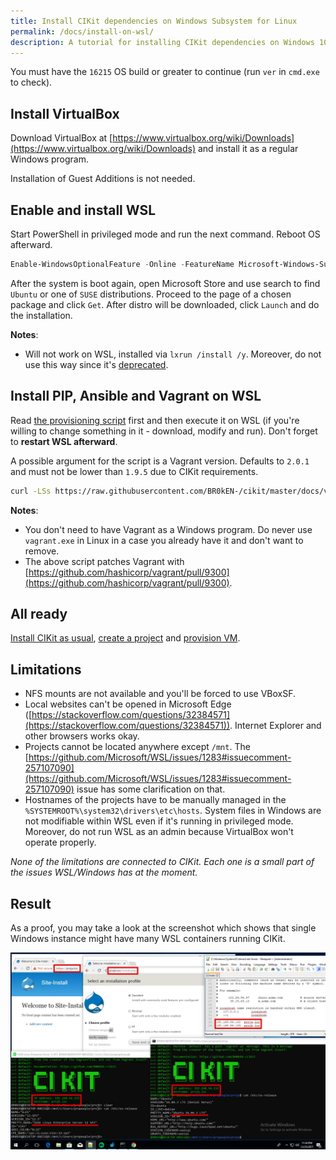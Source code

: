 ```yaml
---
title: Install CIKit dependencies on Windows Subsystem for Linux
permalink: /docs/install-on-wsl/
description: A tutorial for installing CIKit dependencies on Windows 10 with WSL.
---
```


You must have the `16215` OS build or greater to continue (run `ver` in `cmd.exe` to check).

## Install VirtualBox

Download VirtualBox at [https://www.virtualbox.org/wiki/Downloads](https://www.virtualbox.org/wiki/Downloads) and install it as a regular Windows program.

Installation of Guest Additions is not needed.

## Enable and install WSL

Start PowerShell in privileged mode and run the next command. Reboot OS afterward.

```powershell
Enable-WindowsOptionalFeature -Online -FeatureName Microsoft-Windows-Subsystem-Linux
```

After the system is boot again, open Microsoft Store and use search to find `Ubuntu` or one of `SUSE` distributions. Proceed to the page of a chosen package and click `Get`. After distro will be downloaded, click `Launch` and do the installation.

**Notes**:
- Will not work on WSL, installed via `lxrun /install /y`. Moreover, do not use this way since it's [deprecated](https://docs.microsoft.com/en-us/windows/wsl/reference).

## Install PIP, Ansible and Vagrant on WSL

Read [the provisioning script](wsl-provision.sh) first and then execute it on WSL (if you're willing to change something in it - download, modify and run). Don't forget to **restart WSL afterward**.

A possible argument for the script is a Vagrant version. Defaults to `2.0.1` and must not be lower than `1.9.5` due to CIKit requirements.

```bash
curl -LSs https://raw.githubusercontent.com/BR0kEN-/cikit/master/docs/vagrant/wsl/wsl-provision.sh | bash -s -- "2.0.1"
```

**Notes**:
- You don't need to have Vagrant as a Windows program. Do never use `vagrant.exe` in Linux in a case you already have it and don't want to remove.
- The above script patches Vagrant with [https://github.com/hashicorp/vagrant/pull/9300](https://github.com/hashicorp/vagrant/pull/9300).

## All ready

[Install CIKit as usual](../README.md#installation), [create a project](../README.md#create-a-project) and [provision VM](../README.md#build-a-virtual-machine-for-local-development).

## Limitations

- NFS mounts are not available and you'll be forced to use VBoxSF.
- Local websites can't be opened in Microsoft Edge ([https://stackoverflow.com/questions/32384571](https://stackoverflow.com/questions/32384571)). Internet Explorer and other browsers works okay.
- Projects cannot be located anywhere except `/mnt`. The [https://github.com/Microsoft/WSL/issues/1283#issuecomment-257107090](https://github.com/Microsoft/WSL/issues/1283#issuecomment-257107090) issue has some clarification on that.
- Hostnames of the projects have to be manually managed in the `%SYSTEMROOT%\system32\drivers\etc\hosts`. System files in Windows are not modifiable within WSL even if it's running in privileged mode. Moreover, do not run WSL as an admin because VirtualBox won't operate properly.

*None of the limitations are connected to CIKit. Each one is a small part of the issues WSL/Windows has at the moment.*

## Result

As a proof, you may take a look at the screenshot which shows that single Windows instance might have many WSL containers running CIKit.

![CIKit VM on openSUSE and Ubuntu, running simultaneously](images/wsl-cikit-opensuse-and-ubuntu.png)
